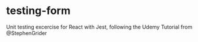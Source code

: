 # testing-form
Unit testing excercise for React with Jest, following the Udemy Tutorial from @StephenGrider
